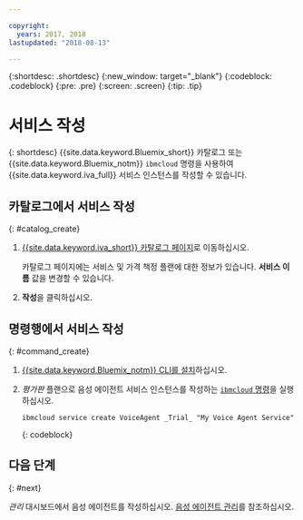 ```yaml
---

copyright:
  years: 2017, 2018
lastupdated: "2018-08-13"

---
```


{:shortdesc: .shortdesc}
{:new_window: target="_blank"}
{:codeblock: .codeblock}
{:pre: .pre}
{:screen: .screen}
{:tip: .tip}


# 서비스 작성

{: shortdesc}
{{site.data.keyword.Bluemix_short}} 카탈로그 또는 {{site.data.keyword.Bluemix_notm}} `ibmcloud` 명령을 사용하여 {{site.data.keyword.iva_full}} 서비스 인스턴스를 작성할 수 있습니다.

## 카탈로그에서 서비스 작성
{: #catalog_create}

1. [{{site.data.keyword.iva_short}} 카탈로그 페이지](https://console.bluemix.net/catalog/services/voice-agent-with-watson)로 이동하십시오.

   카탈로그 페이지에는 서비스 및 가격 책정 플랜에 대한 정보가 있습니다. **서비스 이름** 값을 변경할 수 있습니다.

2. **작성**을 클릭하십시오.

## 명령행에서 서비스 작성
{: #command_create}

1. [{{site.data.keyword.Bluemix_notm}} CLI를 설치](../../cli/index.html#overview)하십시오.

2. _평가판_ 플랜으로 음성 에이전트 서비스 인스턴스를 작성하는 [`ibmcloud` 명령](../../cli/idt/commands.html#idt-cli)을 실행하십시오.

   ```
   ibmcloud service create VoiceAgent _Trial_ "My Voice Agent Service"
   ```
   {: codeblock}

## 다음 단계
{: #next}

_관리_ 대시보드에서 음성 에이전트를 작성하십시오. [음성 에이전트 관리](managing.html)를 참조하십시오.
